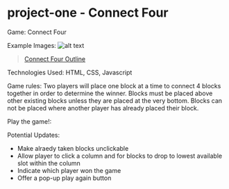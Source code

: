 # project-one - Connect Four

Game: Connect Four

Example Images: ![alt text](https://imgur.com/a/5bdm2Jj)
<blockquote class="imgur-embed-pub" lang="en" data-id="a/5bdm2Jj"  ><a href="//imgur.com/a/5bdm2Jj">Connect Four Outline</a></blockquote><script async src="//s.imgur.com/min/embed.js" charset="utf-8"></script>

Technologies Used: HTML, CSS, Javascript

Game rules: Two players will place one block at a time to connect 4 blocks together in order to determine the winner. Blocks must be placed above other existing blocks unless they are placed at the very bottom. Blocks can not be placed where another player has already placed their block. 

Play the game!: 

Potential Updates: 
  - Make alraedy taken blocks unclickable
  - Allow player to click a column and for blocks to drop to lowest available slot within the column
  - Indicate which player won the game
  - Offer a pop-up play again button
